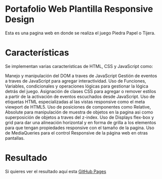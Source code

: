 # Portafolio Web Plantilla Responsive Design
Esta es una pagina web en donde se realiza el juego Piedra Papel o Tijera.

# Características
Se implementan varias características de HTML, CSS y JavaScript como:

Manejo y manipulación del DOM a traves de JavaScript
Gestión de eventos a traves de JavaScript para agregar interactividad.
Uso de Funciones, Variables, condicionales y operaciones lógicas para gestionar la lógica detrás del juego.
Asignación de clases CSS para agregar o remover estilos a partir de la activación de eventos escuchados desde JavaScript.
Uso de etiquetas HTML especializadas al las vistas responsive como el meta viewport de HTML5.
Uso de posiciones de componentes como Relative, Absolute para manipulación de muestra de objetos en la pagina asi como superposición de objetos a traves del z-index.
Uso de Displays flex-box y grid para dar una alineación horizontal y en forma de grilla a los elementos para que tengan propiedades responsive con el tamaño de la pagina.
Uso de MediaQueries para el control Responsive de la página web en otras pantallas.
# Resultado
Si quieres ver el resultado aquí esta [GitHub Pages](https://cristiandiazperdomo.github.io/Piedra-Papel-o-Tijera/)
